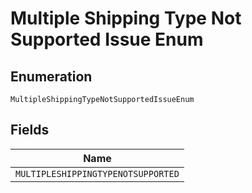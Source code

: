 
# Multiple Shipping Type Not Supported Issue Enum

## Enumeration

`MultipleShippingTypeNotSupportedIssueEnum`

## Fields

| Name |
|  --- |
| `MULTIPLESHIPPINGTYPENOTSUPPORTED` |

